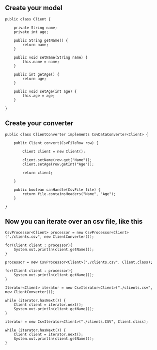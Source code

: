 ## Create your model

	public class Client {
	
		private String name;
		private int age;
		
		public String getName() {
			return name;
		}
		
		public void setName(String name) {
			this.name = name;
		}
		
		public int getAge() {
			return age;
		}
		
		public void setAge(int age) {
			this.age = age;
		}
			
	}

## Create your converter

	public class ClientConverter implements CsvDataConverter<Client> {
	
		public Client convert(CsvFileRow row) {
			
			Client client = new Client();
				
			client.setName(row.get("Name"));
			client.setAge(row.getInt("Age"));
			
			return client;
			
		}
		
		public boolean canHandle(CsvFile file) {
			return file.containsHeaders("Name", "Age");
		}
	
	}

## Now you can iterate over an csv file, like this

	CsvProcessor<Client> processor = new CsvProcessor<Client>("./clients.csv", new ClientConverter());
		
	for(Client client : processor){
		System.out.println(client.getName());
	}
		
	processor = new CsvProcessor<Client>("./clients.csv", Client.class);
		
	for(Client client : processor){
		System.out.println(client.getName());
	}
		
	Iterator<Client> iterator = new CsvIterator<Client>("./clients.csv", new ClientConverter());
		
	while (iterator.hasNext()) {
		Client client = iterator.next();
		System.out.println(client.getName());
	}
		
	iterator = new CsvIterator<Client>("./clients.CSV", Client.class);

	while (iterator.hasNext()) {
		Client client = iterator.next();
		System.out.println(client.getName());
	}



